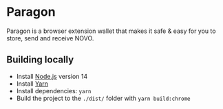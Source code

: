 # Paragon 

Paragon is a browser extension wallet that makes it safe & easy for you to store, send and receive NOVO. 

## Building locally 

* Install [Node.js](https://nodejs.org) version 14 
* Install [Yarn](https://yarnpkg.com/en/docs/install)
* Install dependencies: `yarn`
* Build the project to the `./dist/` folder with `yarn build:chrome`
  

